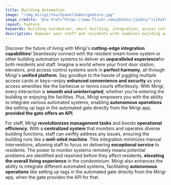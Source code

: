 ```yaml
---
title: Building Automation
image: "/img_mirigi/touchpanelJadesignature.jpg"
image_credits: '@<a href="https://www.flickr.com/photos/jikatu/">jikatu</a>'
layout: feature
keywords: building automation, smart building, integration, access control, security, efficiency
description: Empower your staff and residents with seamless building automation integration. Unlock amenities, monitor common areas, and enhance security - all from one unified platform.
---
```


Discover the future of living with Mirigi's **cutting-edge integration capabilities**! Seamlessly connect with the resident smart-home system or other building automation systems to deliver an **unparalleled experience**for both residents and staff. Imagine a world where your front door station, elevators, and access control systems work in **perfect harmony**, all through Mirigi's **unified platform**. Say goodbye to the hassle of juggling multiple access cards or keys—enjoy **enhanced convenience and security** as you access amenities like the barbecue or tennis courts effortlessly. With Mirigi, every interaction is **smooth and uninterrupted**, whether you're entering the building or enjoying the facilities. Plus, Mirigi empowers you with the ability to integrate various automated systems, enabling **autonomous operations** like setting up tags in the automated gate directly from the Mirigi app, **provided the gate offers an API**.

For staff, Mirigi **revolutionizes management tasks** and boosts **operational efficiency**. With a **centralized system** that monitors and operates diverse building functions, staff can swiftly address any issues, ensuring the building runs like a **well-oiled machine**. This integration minimizes manual interventions, allowing staff to focus on delivering **exceptional service** to residents. The power to monitor systems remotely means potential problems are identified and resolved before they affect residents, **elevating the overall living experience** in the condominium. Mirigi also enhances the ability to integrate different automated systems, facilitating **autonomous operations** like setting up tags in the automated gate directly from the Mirigi app, when the gate provides the API for that.

